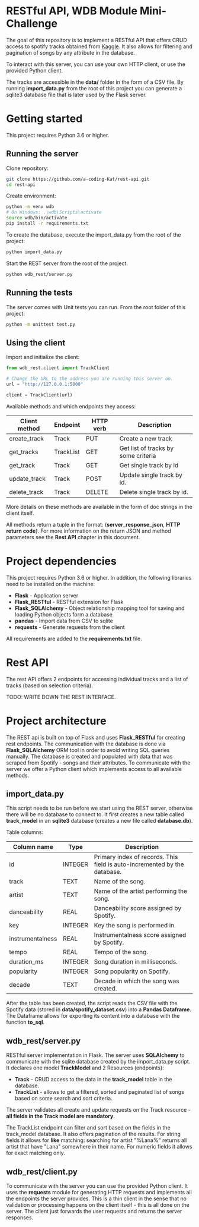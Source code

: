 # RESTful API, WDB Module Mini-Challenge

The goal of this repository is to implement a RESTful API that offers CRUD access to spotify tracks obtained from [Kaggle](https://www.kaggle.com/datasets/akiboy96/spotify-dataset?resource=download).
It also allows for filtering and pagination of songs by any attribute in the database.

To interact with this server, you can use your own HTTP client, or use the provided Python client.

The tracks are accessible in the **data/** folder in the form of a CSV file. By running **import_data.py** from 
the root of this project you can generate a sqlite3 database file that is later used by the Flask server.

# Getting started

This project requires Python 3.6 or higher.

## Running the server

Clone repository:
```bash
git clone https://github.com/a-coding-Kat/rest-api.git
cd rest-api
```

Create environment:
```bash
python -m venv wdb
# On Windows: .\wdb\Scripts\activate
source wdb/bin/activate
pip install -r requirements.txt
```

To create the database, execute the import_data.py from the root of the project:
```bash
python import_data.py
```

Start the REST server from the root of the project.
```bash
python wdb_rest/server.py
```

## Running the tests

The server comes with Unit tests you can run. From the root folder of this project:
```bash
python -m unittest test.py
```

## Using the client

Import and initialize the client:

```python
from wdb_rest.client import TrackClient

# Change the URL to the address you are running this server on.
url = "http://127.0.0.1:5000"

client = TrackClient(url)
```

Available methods and which endpoints they access:

| Client method      | Endpoint      | HTTP verb | Description |
| ------------------ | ------------- | --------- | ------------|
| create_track       | Track         | PUT       | Create a new track |
| get_tracks         | TrackList     | GET       | Get list of tracks by some criteria |
| get_track          | Track         | GET       | Get single track by id |
| update_track       | Track         | POST      | Update single track by id. |
| delete_track       | Track         | DELETE    | Delete single track by id. |

More details on these methods are available in the form of doc strings in the client itself.

All methods return a tuple in the format: (**server\_response\_json**, **HTTP return code**). For more information 
on the return JSON and method parameters see the **Rest API** chapter in this document.

# Project dependencies

This project requires Python 3.6 or higher. In addition, the following libraries need to be installed on the machine:

- **Flask** - Application server
- **Flask\_RESTful** - RESTful extension for Flask
- **Flask\_SQLAlchemy** - Object relationship mapping tool for saving and loading Python objects form a database
- **pandas** - Import data from CSV to sqlite
- **requests** - Generate requests from the client

All requirements are added to the **requirements.txt** file.

# Rest API

The rest API offers 2 endpoints for accessing individual tracks and a list of tracks (based on selection criteria).

TODO: WRITE DOWN THE REST INTERFACE.

# Project architecture

The REST api is built on top of Flask and uses **Flask\_RESTful** for creating rest endpoints. The communication with the 
database is done via **Flask\_SQLAlchemy** ORM tool in order to avoid writing SQL queries manually. The database is 
created and populated with data that was scraped from Spotify - songs and their attributes. To communicate with the 
server we offer a Python client which implements access to all available methods.

## import_data.py

This script needs to be run before we start using the REST server, otherwise there will be no database to connect to.
It first creates a new table called **track\_model** in an **sqlite3** database (creates a new file called 
**database.db**).

Table columns:

| Column name      | Type      | Description |
| ---------------- | --------- | ----------- |
| id               | INTEGER   | Primary index of records. This field is auto-incremented by the database. |
| track            | TEXT      | Name of the song. |
| artist           | TEXT      | Name of the artist performing the song. |
| danceability     | REAL      | Danceability score assigned by Spotify. |
| key              | INTEGER   | Key the song is performed in. |
| instrumentalness | REAL      | Instrumentalness score assigned by Spotify. |
| tempo            | REAL      | Tempo of the song. |
| duration_ms      | INTEGER   | Song duration in milliseconds. |
| popularity       | INTEGER   | Song popularity on Spotify. |
| decade           | TEXT      | Decade in which the song was created. |

After the table has been created, the script reads the CSV file with the Spotify data (stored in **data/spotify\_dataset.csv**) 
into a **Pandas Dataframe**. The Dataframe allows for exporting its content into a database with the function **to\_sql**.

## wdb_rest/server.py

RESTful server implementation in Flask. The server uses **SQLAlchemy** to communicate with the sqlite database created 
by the import_data.py script. It declares one model **TrackModel** and 2 Resources (endpoints): 

- **Track** - CRUD access to the data in the **track\_model** table in the database.
- **TrackList** - allows to get a filtered, sorted and paginated list of songs based on some search and sort criteria.

The server validates all create and update requests on the Track resource - 
**all fields in the Track model are mandatory**.

The TrackList endpoint can filter and sort based on the fields in the track_model database. It also offers pagination 
of the results. For string fields it allows for **like** matching: searching for artist "%Lana%" returns all artist 
that have "Lana" somewhere in their name. For numeric fields it allows for exact matching only.

## wdb_rest/client.py

To communicate with the server you can use the provided Python client. It uses the **requests** module  for 
generating HTTP requests and implements all the endpoints the server provides. This is a thin client in the sense 
that no validation or processing happens on the client itself - this is all done on the server. The client just
forwards the user requests and returns the 
server responses.